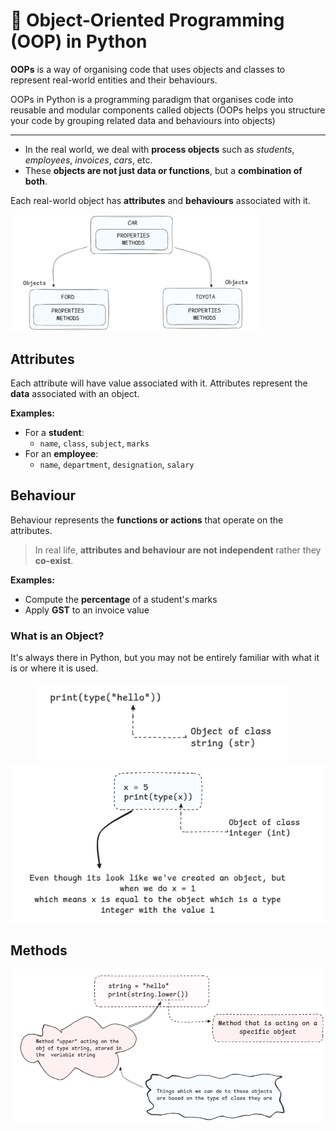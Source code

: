 # 🧱 Object-Oriented Programming (OOP) in Python

**OOPs** is a way of organising code that uses objects and classes to represent real-world entities and their behaviours.

OOPs in Python is a programming paradigm that organises code into reusable and modular components called objects (OOPs helps you structure your code by grouping related data and behaviours into objects)

---
- In the real world, we deal with **process objects** such as _students_, _employees_, _invoices_, _cars_, etc.  
- These **objects are not just data or functions**, but a **combination of both**.

Each real-world object has **attributes** and **behaviours** associated with it.

<img src="https://github.com/GitMeP/Python/blob/251931d228b0c92b48f4b55e252b8a8ebd8b821e/OOPs/images/py6.png" width="400" alt="Logo"/>

## Attributes

Each attribute will have value associated with it. Attributes represent the **data** associated with an object.

**Examples:**

- For a **student**:
  - `name`, `class`, `subject`, `marks`
- For an **employee**:
  - `name`, `department`, `designation`, `salary`

## Behaviour

Behaviour represents the **functions or actions** that operate on the attributes.

> In real life, **attributes and behaviour are not independent** rather they **co-exist**.

**Examples:**

- Compute the **percentage** of a student's marks
- Apply **GST** to an invoice value



### What is an Object?
It's always there in Python, but you may not be entirely familiar with what it is or where it is used.

<p align="center">
  <img src="https://github.com/GitMeP/Python/blob/f742a77112f0588f376396c0be6a6d0ff6be1080/OOPs/images/py1.png" width="400" alt="Logo"/>
  &nbsp;&nbsp;&nbsp;
  <img src="https://github.com/GitMeP/Python/blob/f742a77112f0588f376396c0be6a6d0ff6be1080/OOPs/images/py2.png" width="550" alt="Demo"/>
</p>

<p align="center">

## Methods

<img src="https://github.com/GitMeP/Python/blob/251931d228b0c92b48f4b55e252b8a8ebd8b821e/OOPs/images/py5.png" width="600" alt="Logo"/>
